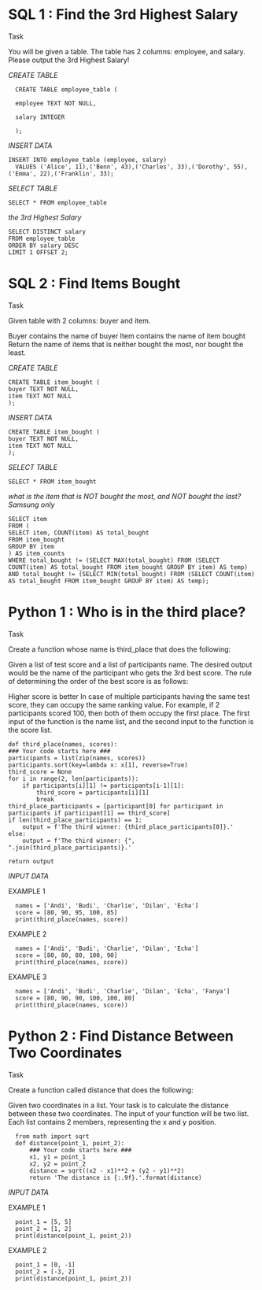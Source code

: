 # SQL 1 : Find the 3rd Highest Salary
Task

You will be given a table.
The table has 2 columns: employee, and salary.
Please output the 3rd Highest Salary!

*CREATE TABLE*

      CREATE TABLE employee_table (
  
      employee TEXT NOT NULL,
      
      salary INTEGER
      
      );

*INSERT DATA*

    INSERT INTO employee_table (employee, salary) 
	  VALUES ('Alice', 11),('Benn', 43),('Charles', 33),('Dorothy', 55),('Emma', 22),('Franklin', 33);

*SELECT TABLE*

    SELECT * FROM employee_table

*the 3rd Highest Salary*

    SELECT DISTINCT salary
    FROM employee_table
    ORDER BY salary DESC
    LIMIT 1 OFFSET 2;

# SQL 2 : Find Items Bought

Task

Given table with 2 columns: buyer and item.

Buyer contains the name of buyer
Item contains the name of item bought
Return the name of items that is neither bought the most, nor bought the least.

*CREATE TABLE*

    CREATE TABLE item_bought (
    buyer TEXT NOT NULL,
    item TEXT NOT NULL
    );

*INSERT DATA*

    CREATE TABLE item_bought (
    buyer TEXT NOT NULL,
    item TEXT NOT NULL
    );

*SELECT TABLE*

    SELECT * FROM item_bought

*what is the item that is NOT bought the most, and NOT bought the last? Samsung only*

    SELECT item
    FROM (
    SELECT item, COUNT(item) AS total_bought
    FROM item_bought
    GROUP BY item
    ) AS item_counts
    WHERE total_bought != (SELECT MAX(total_bought) FROM (SELECT COUNT(item) AS total_bought FROM item_bought GROUP BY item) AS temp)
    AND total_bought != (SELECT MIN(total_bought) FROM (SELECT COUNT(item) AS total_bought FROM item_bought GROUP BY item) AS temp);

# Python 1 : Who is in the third place?

Task

Create a function whose name is third_place that does the following:

Given a list of test score and a list of participants name. The desired output would be the name of the participant who gets the 3rd best score. The rule of determining the order of the best score is as follows:

Higher score is better
In case of multiple participants having the same test score, they can occupy the same ranking value. For example, if 2 participants scored 100, then both of them occupy the first place.
The first input of the function is the name list, and the second input to the function is the score list.

    def third_place(names, scores):
    ### Your code starts here ###
    participants = list(zip(names, scores))
    participants.sort(key=lambda x: x[1], reverse=True)
    third_score = None
    for i in range(2, len(participants)):
        if participants[i][1] != participants[i-1][1]:
            third_score = participants[i][1]
            break
    third_place_participants = [participant[0] for participant in participants if participant[1] == third_score]
    if len(third_place_participants) == 1:
        output = f'The third winner: {third_place_participants[0]}.'
    else:
        output = f'The third winner: {", ".join(third_place_participants)}.'

    return output

*INPUT DATA*

EXAMPLE 1

      names = ['Andi', 'Budi', 'Charlie', 'Dilan', 'Echa']
      score = [80, 90, 95, 100, 85]
      print(third_place(names, score))

EXAMPLE 2

      names = ['Andi', 'Budi', 'Charlie', 'Dilan', 'Echa']
      score = [80, 80, 80, 100, 90]
      print(third_place(names, score))

EXAMPLE 3

      names = ['Andi', 'Budi', 'Charlie', 'Dilan', 'Echa', 'Fanya']
      score = [80, 90, 90, 100, 100, 80]
      print(third_place(names, score))

# Python 2 : Find Distance Between Two Coordinates

Task

Create a function called distance that does the following:

Given two coordinates in a list. Your task is to calculate the distance between these two coordinates. The input of your function will be two list. Each list contains 2 members, representing the x and y position.

      from math import sqrt
      def distance(point_1, point_2):
          ### Your code starts here ###
          x1, y1 = point_1
          x2, y2 = point_2
          distance = sqrt((x2 - x1)**2 + (y2 - y1)**2)
          return 'The distance is {:.9f}.'.format(distance)

*INPUT DATA*

EXAMPLE 1

      point_1 = [5, 5]
      point_2 = [1, 2]
      print(distance(point_1, point_2))

EXAMPLE 2

      point_1 = [0, -1]
      point_2 = [-3, 2]
      print(distance(point_1, point_2))
